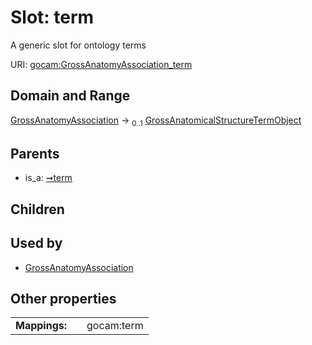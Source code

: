 
# Slot: term

A generic slot for ontology terms

URI: [gocam:GrossAnatomyAssociation_term](https://w3id.org/gocam/GrossAnatomyAssociation_term)


## Domain and Range

[GrossAnatomyAssociation](GrossAnatomyAssociation.md) &#8594;  <sub>0..1</sub> [GrossAnatomicalStructureTermObject](GrossAnatomicalStructureTermObject.md)

## Parents

 *  is_a: [➞term](termAssociation__term.md)

## Children


## Used by

 * [GrossAnatomyAssociation](GrossAnatomyAssociation.md)

## Other properties

|  |  |  |
| --- | --- | --- |
| **Mappings:** | | gocam:term |
